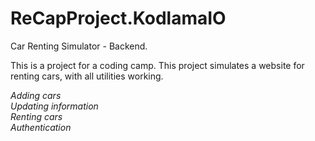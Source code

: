 # ReCapProject.KodlamaIO
Car Renting Simulator - Backend.

This is a project for a coding camp. This project simulates a website for renting cars, with all utilities working. 

*Adding cars* </br>
*Updating information* </br>
*Renting cars* </br>
*Authentication* </br>
